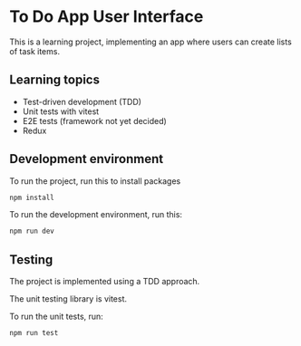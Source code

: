# To Do App User Interface

This is a learning project, implementing an app where users can create lists of task items.

## Learning topics

- Test-driven development (TDD)
- Unit tests with vitest
- E2E tests (framework not yet decided)
- Redux

## Development environment

To run the project, run this to install packages

```bash
npm install
```

To run the development environment, run this:

```bash
npm run dev
```

## Testing

The project is implemented using a TDD approach.

The unit testing library is vitest.

To run the unit tests, run:

```bash
npm run test
```
